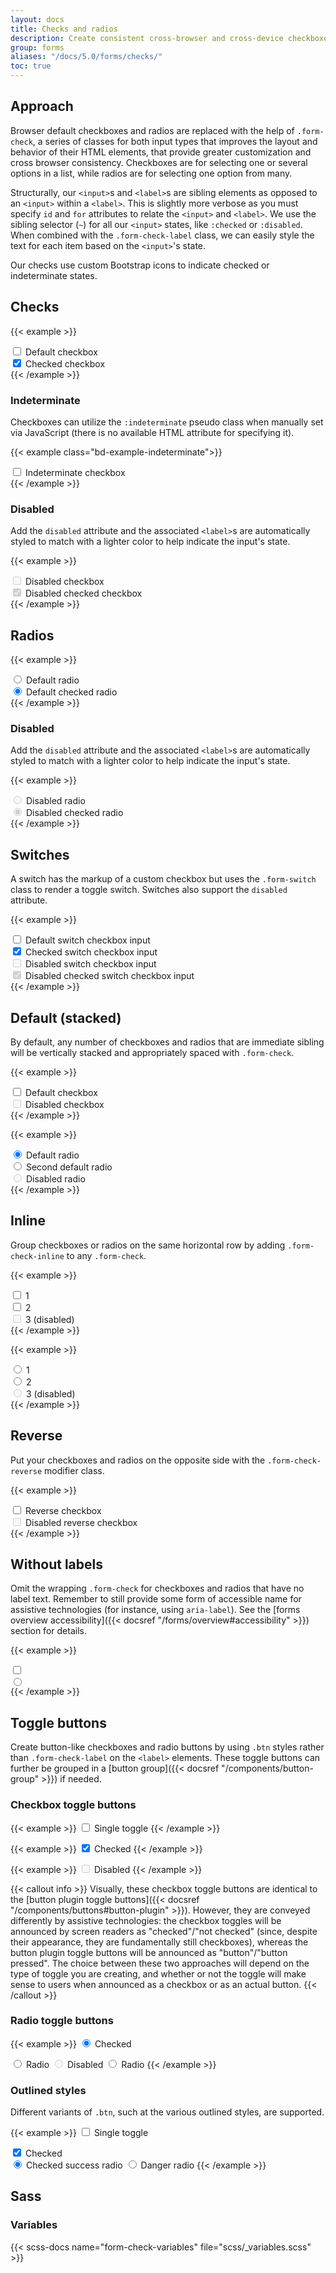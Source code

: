 ```yaml
---
layout: docs
title: Checks and radios
description: Create consistent cross-browser and cross-device checkboxes and radios with our completely rewritten checks component.
group: forms
aliases: "/docs/5.0/forms/checks/"
toc: true
---
```


## Approach

Browser default checkboxes and radios are replaced with the help of `.form-check`, a series of classes for both input types that improves the layout and behavior of their HTML elements, that provide greater customization and cross browser consistency. Checkboxes are for selecting one or several options in a list, while radios are for selecting one option from many.

Structurally, our `<input>`s and `<label>`s are sibling elements as opposed to an `<input>` within a `<label>`. This is slightly more verbose as you must specify `id` and `for` attributes to relate the `<input>` and `<label>`. We use the sibling selector (`~`) for all our `<input>` states, like `:checked` or `:disabled`. When combined with the `.form-check-label` class, we can easily style the text for each item based on the `<input>`'s state.

Our checks use custom Bootstrap icons to indicate checked or indeterminate states.

## Checks

{{< example >}}
<div class="form-check">
  <input class="form-check-input" type="checkbox" value="" id="flexCheckDefault">
  <label class="form-check-label" for="flexCheckDefault">
    Default checkbox
  </label>
</div>
<div class="form-check">
  <input class="form-check-input" type="checkbox" value="" id="flexCheckChecked" checked>
  <label class="form-check-label" for="flexCheckChecked">
    Checked checkbox
  </label>
</div>
{{< /example >}}

### Indeterminate

Checkboxes can utilize the `:indeterminate` pseudo class when manually set via JavaScript (there is no available HTML attribute for specifying it).

{{< example class="bd-example-indeterminate">}}
<div class="form-check">
  <input class="form-check-input" type="checkbox" value="" id="flexCheckIndeterminate">
  <label class="form-check-label" for="flexCheckIndeterminate">
    Indeterminate checkbox
  </label>
</div>
{{< /example >}}

### Disabled

Add the `disabled` attribute and the associated `<label>`s are automatically styled to match with a lighter color to help indicate the input's state.

{{< example >}}
<div class="form-check">
  <input class="form-check-input" type="checkbox" value="" id="flexCheckDisabled" disabled>
  <label class="form-check-label" for="flexCheckDisabled">
    Disabled checkbox
  </label>
</div>
<div class="form-check">
  <input class="form-check-input" type="checkbox" value="" id="flexCheckCheckedDisabled" checked disabled>
  <label class="form-check-label" for="flexCheckCheckedDisabled">
    Disabled checked checkbox
  </label>
</div>
{{< /example >}}

## Radios

{{< example >}}
<div class="form-check">
  <input class="form-check-input" type="radio" name="flexRadioDefault" id="flexRadioDefault1">
  <label class="form-check-label" for="flexRadioDefault1">
    Default radio
  </label>
</div>
<div class="form-check">
  <input class="form-check-input" type="radio" name="flexRadioDefault" id="flexRadioDefault2" checked>
  <label class="form-check-label" for="flexRadioDefault2">
    Default checked radio
  </label>
</div>
{{< /example >}}

### Disabled

Add the `disabled` attribute and the associated `<label>`s are automatically styled to match with a lighter color to help indicate the input's state.

{{< example >}}
<div class="form-check">
  <input class="form-check-input" type="radio" name="flexRadioDisabled" id="flexRadioDisabled" disabled>
  <label class="form-check-label" for="flexRadioDisabled">
    Disabled radio
  </label>
</div>
<div class="form-check">
  <input class="form-check-input" type="radio" name="flexRadioDisabled" id="flexRadioCheckedDisabled" checked disabled>
  <label class="form-check-label" for="flexRadioCheckedDisabled">
    Disabled checked radio
  </label>
</div>
{{< /example >}}

## Switches

A switch has the markup of a custom checkbox but uses the `.form-switch` class to render a toggle switch. Switches also support the `disabled` attribute.

{{< example >}}
<div class="form-check form-switch">
  <input class="form-check-input" type="checkbox" id="flexSwitchCheckDefault">
  <label class="form-check-label" for="flexSwitchCheckDefault">Default switch checkbox input</label>
</div>
<div class="form-check form-switch">
  <input class="form-check-input" type="checkbox" id="flexSwitchCheckChecked" checked>
  <label class="form-check-label" for="flexSwitchCheckChecked">Checked switch checkbox input</label>
</div>
<div class="form-check form-switch">
  <input class="form-check-input" type="checkbox" id="flexSwitchCheckDisabled" disabled>
  <label class="form-check-label" for="flexSwitchCheckDisabled">Disabled switch checkbox input</label>
</div>
<div class="form-check form-switch">
  <input class="form-check-input" type="checkbox" id="flexSwitchCheckCheckedDisabled" checked disabled>
  <label class="form-check-label" for="flexSwitchCheckCheckedDisabled">Disabled checked switch checkbox input</label>
</div>
{{< /example >}}

## Default (stacked)

By default, any number of checkboxes and radios that are immediate sibling will be vertically stacked and appropriately spaced with `.form-check`.

{{< example >}}
<div class="form-check">
  <input class="form-check-input" type="checkbox" value="" id="defaultCheck1">
  <label class="form-check-label" for="defaultCheck1">
    Default checkbox
  </label>
</div>
<div class="form-check">
  <input class="form-check-input" type="checkbox" value="" id="defaultCheck2" disabled>
  <label class="form-check-label" for="defaultCheck2">
    Disabled checkbox
  </label>
</div>
{{< /example >}}

{{< example >}}
<div class="form-check">
  <input class="form-check-input" type="radio" name="exampleRadios" id="exampleRadios1" value="option1" checked>
  <label class="form-check-label" for="exampleRadios1">
    Default radio
  </label>
</div>
<div class="form-check">
  <input class="form-check-input" type="radio" name="exampleRadios" id="exampleRadios2" value="option2">
  <label class="form-check-label" for="exampleRadios2">
    Second default radio
  </label>
</div>
<div class="form-check">
  <input class="form-check-input" type="radio" name="exampleRadios" id="exampleRadios3" value="option3" disabled>
  <label class="form-check-label" for="exampleRadios3">
    Disabled radio
  </label>
</div>
{{< /example >}}

## Inline

Group checkboxes or radios on the same horizontal row by adding `.form-check-inline` to any `.form-check`.

{{< example >}}
<div class="form-check form-check-inline">
  <input class="form-check-input" type="checkbox" id="inlineCheckbox1" value="option1">
  <label class="form-check-label" for="inlineCheckbox1">1</label>
</div>
<div class="form-check form-check-inline">
  <input class="form-check-input" type="checkbox" id="inlineCheckbox2" value="option2">
  <label class="form-check-label" for="inlineCheckbox2">2</label>
</div>
<div class="form-check form-check-inline">
  <input class="form-check-input" type="checkbox" id="inlineCheckbox3" value="option3" disabled>
  <label class="form-check-label" for="inlineCheckbox3">3 (disabled)</label>
</div>
{{< /example >}}

{{< example >}}
<div class="form-check form-check-inline">
  <input class="form-check-input" type="radio" name="inlineRadioOptions" id="inlineRadio1" value="option1">
  <label class="form-check-label" for="inlineRadio1">1</label>
</div>
<div class="form-check form-check-inline">
  <input class="form-check-input" type="radio" name="inlineRadioOptions" id="inlineRadio2" value="option2">
  <label class="form-check-label" for="inlineRadio2">2</label>
</div>
<div class="form-check form-check-inline">
  <input class="form-check-input" type="radio" name="inlineRadioOptions" id="inlineRadio3" value="option3" disabled>
  <label class="form-check-label" for="inlineRadio3">3 (disabled)</label>
</div>
{{< /example >}}

## Reverse

Put your checkboxes and radios on the opposite side with the `.form-check-reverse` modifier class.

{{< example >}}
<div class="form-check form-check-reverse">
  <input class="form-check-input" type="checkbox" value="" id="reverseCheck1">
  <label class="form-check-label" for="reverseCheck1">
    Reverse checkbox
  </label>
</div>
<div class="form-check form-check-reverse">
  <input class="form-check-input" type="checkbox" value="" id="reverseCheck2" disabled>
  <label class="form-check-label" for="reverseCheck2">
    Disabled reverse checkbox
  </label>
</div>
{{< /example >}}

## Without labels

Omit the wrapping `.form-check` for checkboxes and radios that have no label text. Remember to still provide some form of accessible name for assistive technologies (for instance, using `aria-label`). See the [forms overview accessibility]({{< docsref "/forms/overview#accessibility" >}}) section for details.

{{< example >}}
<div>
  <input class="form-check-input" type="checkbox" id="checkboxNoLabel" value="" aria-label="...">
</div>

<div>
  <input class="form-check-input" type="radio" name="radioNoLabel" id="radioNoLabel1" value="" aria-label="...">
</div>
{{< /example >}}

## Toggle buttons

Create button-like checkboxes and radio buttons by using `.btn` styles rather than `.form-check-label` on the `<label>` elements. These toggle buttons can further be grouped in a [button group]({{< docsref "/components/button-group" >}}) if needed.

### Checkbox toggle buttons

{{< example >}}
<input type="checkbox" class="btn-check" id="btn-check" autocomplete="off">
<label class="btn btn-primary" for="btn-check">Single toggle</label>
{{< /example >}}

{{< example >}}
<input type="checkbox" class="btn-check" id="btn-check-2" checked autocomplete="off">
<label class="btn btn-primary" for="btn-check-2">Checked</label>
{{< /example >}}

{{< example >}}
<input type="checkbox" class="btn-check" id="btn-check-3" autocomplete="off" disabled>
<label class="btn btn-primary" for="btn-check-3">Disabled</label>
{{< /example >}}

{{< callout info >}}
Visually, these checkbox toggle buttons are identical to the [button plugin toggle buttons]({{< docsref "/components/buttons#button-plugin" >}}). However, they are conveyed differently by assistive technologies: the checkbox toggles will be announced by screen readers as "checked"/"not checked" (since, despite their appearance, they are fundamentally still checkboxes), whereas the button plugin toggle buttons will be announced as "button"/"button pressed". The choice between these two approaches will depend on the type of toggle you are creating, and whether or not the toggle will make sense to users when announced as a checkbox or as an actual button.
{{< /callout >}}

### Radio toggle buttons

{{< example >}}
<input type="radio" class="btn-check" name="options" id="option1" autocomplete="off" checked>
<label class="btn btn-secondary" for="option1">Checked</label>

<input type="radio" class="btn-check" name="options" id="option2" autocomplete="off">
<label class="btn btn-secondary" for="option2">Radio</label>

<input type="radio" class="btn-check" name="options" id="option3" autocomplete="off" disabled>
<label class="btn btn-secondary" for="option3">Disabled</label>

<input type="radio" class="btn-check" name="options" id="option4" autocomplete="off">
<label class="btn btn-secondary" for="option4">Radio</label>
{{< /example >}}

### Outlined styles

Different variants of `.btn`, such at the various outlined styles, are supported.

{{< example >}}
<input type="checkbox" class="btn-check" id="btn-check-outlined" autocomplete="off">
<label class="btn btn-outline-primary" for="btn-check-outlined">Single toggle</label><br>

<input type="checkbox" class="btn-check" id="btn-check-2-outlined" checked autocomplete="off">
<label class="btn btn-outline-secondary" for="btn-check-2-outlined">Checked</label><br>

<input type="radio" class="btn-check" name="options-outlined" id="success-outlined" autocomplete="off" checked>
<label class="btn btn-outline-success" for="success-outlined">Checked success radio</label>

<input type="radio" class="btn-check" name="options-outlined" id="danger-outlined" autocomplete="off">
<label class="btn btn-outline-danger" for="danger-outlined">Danger radio</label>
{{< /example >}}

## Sass

### Variables

{{< scss-docs name="form-check-variables" file="scss/_variables.scss" >}}
